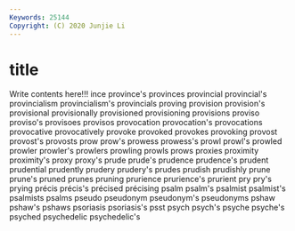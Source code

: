```yaml
---
Keywords: 25144
Copyright: (C) 2020 Junjie Li
---
```


# title

Write contents here!!!
ince
province's 
provinces 
provincial 
provincial's 
provincialism 
provincialism's 
provincials 
proving 
provision 
provision's
provisional 
provisionally 
provisioned 
provisioning 
provisions 
proviso 
proviso's 
provisoes 
provisos 
provocation
provocation's 
provocations 
provocative 
provocatively 
provoke 
provoked 
provokes 
provoking 
provost 
provost's
provosts 
prow 
prow's 
prowess 
prowess's 
prowl 
prowl's 
prowled 
prowler 
prowler's
prowlers 
prowling 
prowls 
prows 
proxies 
proximity 
proximity's 
proxy 
proxy's 
prude
prude's 
prudence 
prudence's 
prudent 
prudential 
prudently 
prudery 
prudery's 
prudes 
prudish
prudishly 
prune 
prune's 
pruned 
prunes 
pruning 
prurience 
prurience's 
prurient 
pry
pry's 
prying 
précis 
précis's 
précised 
précising 
psalm 
psalm's 
psalmist 
psalmist's
psalmists 
psalms 
pseudo 
pseudonym 
pseudonym's 
pseudonyms 
pshaw 
pshaw's 
pshaws 
psoriasis
psoriasis's 
psst 
psych 
psych's 
psyche 
psyche's 
psyched 
psychedelic 
psychedelic's 
